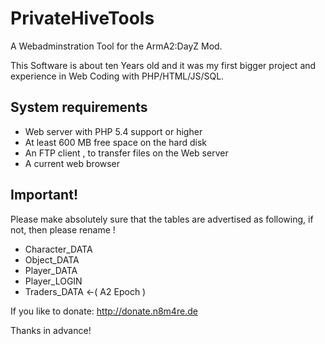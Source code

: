 # PrivateHiveTools
 A Webadminstration Tool for the ArmA2:DayZ Mod.
 
 This Software is about ten Years old and it was my first bigger project and experience in Web Coding with PHP/HTML/JS/SQL. 

## System requirements 

* Web server with PHP 5.4 support or higher
* At least 600 MB free space on the hard disk
* An FTP client , to transfer files on the Web server
* A current web browser


## Important!

Please make absolutely sure that the tables are advertised as following,
if not, then please rename !

- Character_DATA
- Object_DATA
- Player_DATA
- Player_LOGIN
- Traders_DATA   <-( A2 Epoch )



If you like to donate: 
http://donate.n8m4re.de

Thanks in advance!

